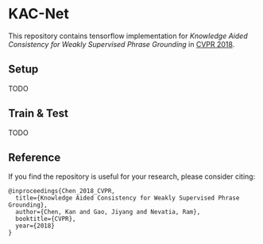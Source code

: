 # KAC-Net
This repository contains tensorflow implementation for *Knowledge Aided Consistency for Weakly Supervised Phrase Grounding* in [CVPR 2018](https://arxiv.org/pdf/1803.03879).

## Setup

TODO

## Train & Test

TODO

## Reference

If you find the repository is useful for your research, please consider citing:

```
@inproceedings{Chen_2018_CVPR,
  title={Knowledge Aided Consistency for Weakly Supervised Phrase Grounding},
  author={Chen, Kan and Gao, Jiyang and Nevatia, Ram},
  booktitle={CVPR},
  year={2018}
}
```
